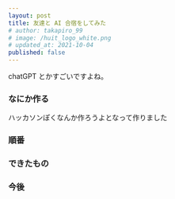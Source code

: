 ```yaml
---
layout: post
title: 友達と AI 合宿をしてみた
# author: takapiro_99
# image: /huit_logo_white.png
# updated_at: 2021-10-04
published: false
---
```


chatGPT とかすごいですよね。

### なにか作る

ハッカソンぽくなんか作ろうよとなって作りました

### 順番

### できたもの

### 今後
